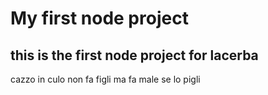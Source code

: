 # My first node project
## this is the first node project for lacerba

cazzo in culo non fa figli ma fa male se lo pigli